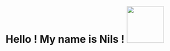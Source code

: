 # Hello ! My name is Nils ! <img src="https://cdn.dribbble.com/users/930436/screenshots/4136486/media/2fadf689f9972cd70b261810c0d9c176.gif" width="100px">
